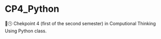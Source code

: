 # CP4_Python

🐍🕓 Chekpoint 4 (first of the second semester) in Computional Thinking Using Python class.